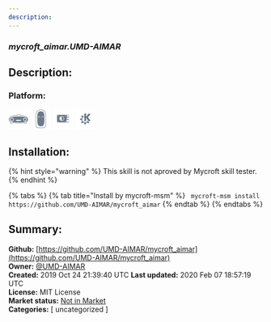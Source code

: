 ```yaml
---
description: 
---
```


### _mycroft_aimar.UMD-AIMAR_  
## Description:  
  
  
  
### Platform:  
 ![Mark I](../.gitbook/assets/mark-1-icon.png)  ![Mark II](../.gitbook/assets/mark-2-icon.png)  ![Picroft](../.gitbook/assets/picroft-icon.png)  ![plasmoid](../.gitbook/assets/kde.png)   
## Installation:  
{% hint style="warning" %}
This skill is not aproved by Mycroft skill tester.
{% endhint %}
    
{% tabs %}
{% tab title="Install by mycroft-msm" %}
``` mycroft-msm install https://github.com/UMD-AIMAR/mycroft_aimar```
{% endtab %}
  {% endtabs %}
    
## Summary:  
**Github:** [https://github.com/UMD-AIMAR/mycroft_aimar](https://github.com/UMD-AIMAR/mycroft_aimar)  
**Owner:** [@UMD-AIMAR](https://github.com/UMD-AIMAR)  
**Created:** 2019 Oct 24 21:39:40 UTC  **Last updated:** 2020 Feb 07 18:57:19 UTC  
**License:** MIT License  
**Market status:** [Not in Market](https://market.mycroft.ai/skill/)  
**Categories:** [ uncategorized ]   
